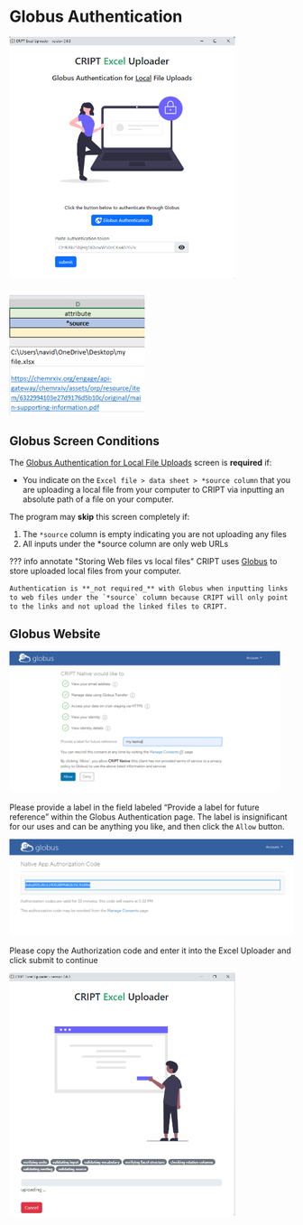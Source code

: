 # Globus Authentication

<img alt="screenshot of the Globus Authentication screen within the CRIPT Excel Uploader program" 
src="../docs_assets/globus/globus_screen.png" 
class="screenshot-border" style="width: 25rem;">

<img alt="screenshot of the CRIPT Excel template data sheet source column" 
src="../docs_assets/globus/data_sheet_source_column_screenshot.png" 
class="screenshot-border" style="width: 15rem; margin-top: 0.8rem">

## Globus Screen Conditions
The <u>Globus Authentication for Local File Uploads</u> screen is **required** if:

* You indicate on the `Excel file > data sheet > *source column` that you are uploading a local file from your computer to CRIPT via inputting an absolute path of a file on your computer.

The program may **skip** this screen completely if: 

1. The `*source` column is empty indicating you are not uploading any files
2. All inputs under the *source column are only web URLs


??? info annotate "Storing Web files vs local files"
    CRIPT uses <a href="https://www.globus.org/" target="_blank">Globus</a> to store uploaded local files from your computer. 
    
    Authentication is **_not required_** with Globus when inputting links to web files under the `*source` column because CRIPT will only point to the links and not upload the linked files to CRIPT. 

## Globus Website

<img alt="screenshot of the Globus Authentication screen" 
src="../docs_assets/globus/globus_label.png" 
class="screenshot-border" style="width: 30rem;">

Please provide a label in the field labeled “Provide a label for future reference” within the Globus Authentication page. The label is insignificant for our uses and can be anything you like, and then click the `Allow` button.

<img alt="screenshot of Globus Authentication code" 
src="../docs_assets/globus/globus_token.png" class="screenshot-border">

Please copy the Authorization code and enter it into the Excel Uploader and click submit to continue

<img alt="screenshot of the CRIPT Excel Uploader loading screen" src="../docs_assets/globus/loading_screen.png" 
class="screenshot-border" style="width: 25rem">

